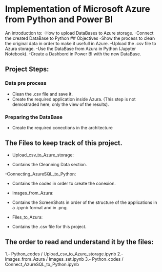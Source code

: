 # Implementation of Microsoft Azure from Python and Power BI 

An introduction to: 
-How to upload DataBases to Azure storage. 
-Connect the created DataBase to Python ## Objectives 
-Show the process to clean the original data in order to make it usefull in Azure.
-Upload the .csv file to Azura storage.
-Use the DataBase from Azura in Python (Jupyter Notebook).
-Create a Dashbord in Power BI with the new DataBase.

## Project Steps: 
### Data pre process 
- Clean the .csv file and save it.
- Create the required application inside Azura.
(This step is not demostraded here, only the view of the results).

### Preparing the DataBase 
- Create the required conections in the architecture

## The Files to keep track of this project. 
- Upload_csv_to_Azure_storage:
+ Contains the Cleanning Data section.

-Connecting_AzureSQL_to_Python: 
+ Contains the codes in order to create the conexion.

- Images_from_Azura:
+ Contains the ScreenShots in order of the structure of the applications in a .ipynb format and in .png.
  
- Files_to_Azura:
+ Contains the .csv file for this project.

## The order to read and understand it by the files:
1.- Python_codes / Upload_csv_to_Azure_storage.ipynb
2.- Images_from_Azura / Images_set.ipynb
3.- Python_codes / Connect_AzureSQL_to_Python.ipynb
